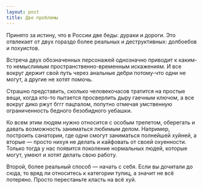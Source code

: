 ```yaml
---
layout: post
title: Две проблемы
---
```


Принято за истину, что в России две беды: дураки и дороги. Это отвлекает от двух гораздо более реальных и деструктивных: долбоебов и похуистов.

Встреча двух обозначенных персонажей однозначно приводит к каким-то немыслимым пространственно-временным искажениям.&nbsp;И все вокруг держит свой путь через анальные дебри потому-что одни не могут, а другие не хотят помочь.

Страшно представить, сколько человекочасов тратится на простые вещи, когда кто-то пытается просверлить дыру гаечным ключом, а все вокруг дико ржут бггг пацталом, попутно отмечая умственную ограниченность бедного безобидного уебашки.

Ко всем этим людям нужно относится с особым трепетом, оберегать и давать возможность заниматься любимым делом. Например, построить санатории, где одни смогут заниматься полнейшей хуйней, а вторые — просто нихуя не делать и кайфовать от своей охуенности. Только тогда у нас появится поколение нормальных людей, которые могут, умеют и хотят делать свою работу.

Второй, более реальный способ — начать с себя. Если вы дочитали до сюда, то вряд ли относитесь к категории тупиц, а значит не всё потеряно. Просто перестаньте класть на всё хуй.